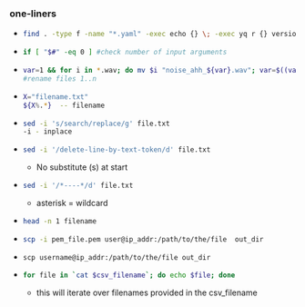 ### one-liners

* ```bash
  find . -type f -name "*.yaml" -exec echo {} \; -exec yq r {} version \; -exec echo "" \;
  ```
  
* ```bash
  if [ "$#" -eq 0 ] #check number of input arguments
  ```
  
* ```bash
  var=1 && for i in *.wav; do mv $i "noise_ahh_${var}.wav"; var=$((var+1)); done
  #rename files 1..n
  ```

* ```bash
  X="filename.txt"
  ${X%.*}  -- filename 
  ```
  
* ```bash
  sed -i 's/search/replace/g' file.txt
  -i - inplace
  ```

* ```bash
  sed -i '/delete-line-by-text-token/d' file.txt
  ```
  * No substitute (s) at start
  
* ```bash
  sed -i '/*----*/d' file.txt
  ```
  
  * asterisk = wildcard
  
* ```bash
  head -n 1 filename 
  ```

* ```bash
  scp -i pem_file.pem user@ip_addr:/path/to/the/file  out_dir 
  ```
  
* ```
  scp username@ip_addr:/path/to/the/file out_dir 
  ```
  
* ```bash
  for file in `cat $csv_filename`; do echo $file; done
  ```
  
  * this will iterate over filenames provided in the csv_filename



